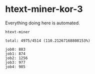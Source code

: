 # htext-miner-kor-3

Everything doing here is automated.

```
htext-miner

total: 4975/4514 (110.21267168808153%)

job0: 883
job1: 874
job2: 1256
job3: 977
job4: 985
```